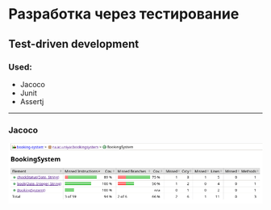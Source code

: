 # Разработка через тестирование
## Test-driven development

### Used:

* Jacoco
* Junit
* Assertj
____
### Jacoco

![](./images/jacoco.png)
